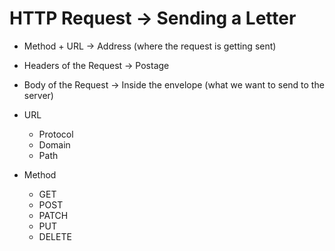 

# HTTP Request -> Sending a Letter

* Method + URL              ->      Address (where the request is getting sent)
* Headers of the Request    ->      Postage 
* Body of the Request       ->      Inside the envelope (what we want to send to the server)


* URL
    * Protocol
    * Domain
    * Path
    
* Method
    * GET
    * POST
    * PATCH
    * PUT
    * DELETE